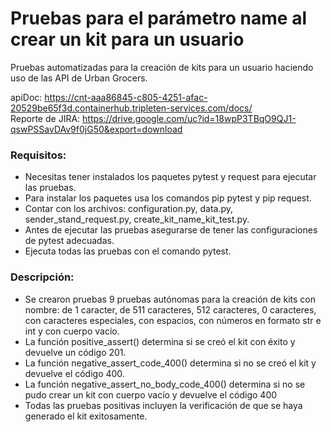 # Pruebas para el parámetro name al crear un kit para un usuario
Pruebas automatizadas para la creación de kits para un usuario haciendo uso de las API de Urban Grocers.

apiDoc: https://cnt-aaa86845-c805-4251-afac-20529be65f3d.containerhub.tripleten-services.com/docs/  
Reporte de JIRA: https://drive.google.com/uc?id=18wpP3TBqO9QJ1-qswPSSavDAv9f0jG50&export=download

### Requisitos:
- Necesitas tener instalados los paquetes pytest y request para ejecutar las pruebas.
- Para instalar los paquetes usa los comandos pip pytest y pip request.
- Contar con los archivos: configuration.py, data.py, sender_stand_request.py, create_kit_name_kit_test.py.
- Antes de ejecutar las pruebas asegurarse de tener las configuraciones de pytest adecuadas.
- Ejecuta todas las pruebas con el comando pytest.

### Descripción:
- Se crearon pruebas 9 pruebas autónomas para la creación de kits con nombre: de 1 caracter, de 511 caracteres, 512 caracteres, 0 caracteres, con caracteres especiales, con espacios, con números en formato str e int y con cuerpo vacío.
- La función positive_assert() determina si se creó el kit con éxito y devuelve un código 201.
- La función negative_assert_code_400() determina si no se creó el kit y devuelve el código 400.
- La función negative_assert_no_body_code_400() determina si no se pudo crear un kit con cuerpo vacío y devuelve el código 400
- Todas las pruebas positivas incluyen la verificación de que se haya generado el kit exitosamente.
